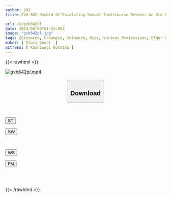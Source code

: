 ```yaml
---
author: j91
title: GVH-642 Record Of Escalating Sexual Intercourse Between An Old Butler And A Big-breasted Woman Konatsu Kashiwagi

url: /v/gvh642pl
date: 2024-04-06T01:55:00Z
image: "gvh642pl.jpg"
tags: [Censored, Creampie, Solowork, Miss, Various Professions, Elder Male	]
maker: [ Glory Quest  ]
actress: [ Kashiwagi Konatsu ]
---
```



{{< rawhtml >}}

<div class="video" data-videoid="xg3XBa4oOJHkevM">
    <a href="javascript:;">
        <img src="/v/gvh642pl/gvh642pl.jpg" width="WIDTH" height="HEIGHT" alt="gvh642pl.mp4" loading="lazy">
    </a>
</div>

<script type="text/javascript" src="https://j91.asia/asset/on-demand-st.js"></script>

<br>
  <link rel="stylesheet" href="https://j91.asia/asset/bs5.css">
  
  <center>
  <button class="btn btn-primary" type="button" data-bs-toggle="collapse" data-bs-target=".multi-collapse" aria-expanded="false" aria-controls="multiCollapseExample1 multiCollapseExample2"><h2>Download</h2></button></center>
</p>
<div class="row">
  <div class="col">
    <div class="collapse multi-collapse" id="multiCollapseExample1">
      <div class="card card-body">
	      	      <br>
<div class="buttons">  
<p><a href="https://streamtape.to/v/xg3XBa4oOJHkevM" target="_blank"><button class="btn-hover color-3"><i class="fa fa-download"></i> ST</button></a></p>
<p><a href="https://asnwish.com/ceetw7y2yu9p" target="_blank"><button class="btn-hover color-2"><i class="fa fa-download"></i> SW</button></a></p></div>
    </div>
  </div>
</div>
  <div class="col">
    <div class="collapse multi-collapse" id="multiCollapseExample2">
      <div class="card card-body">
	      <br>
<div class="buttons">
<p><a href="https://wolfstream.tv/kkr5un8wkyee"><button class="btn-hover color-9"><i class="fa fa-download"></i> WS</button></a></p>
<p><a href="https://filemoon.sx/d/xhkp9x3rudwe"><button class="btn-hover color-8"><i class="fa fa-download"></i> FM</button></a></p></div>
<br><br>
      </div>
    </div>
  </div>
</div>

{{< /rawhtml >}}